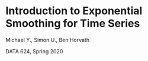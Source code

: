 # Introduction to Exponential Smoothing for Time Series

Michael Y., Simon U., Ben Horvath

DATA 624, Spring 2020
